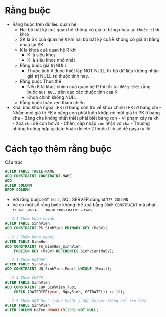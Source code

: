 # Rằng buộc

- Rằng buộc trên dữ liệu quan hệ
    - Hai bộ bất kỳ cuả quan hệ không có giá trị bằng nhau tại `thuộc tính khoá`
    - SK là SK cuả quan hệ `R` khi hai bộ bất kỳ cuả R không có giá trị bằng nhau tại SK
    - K là khoá cuả quan hệ R khi
        - K là siêu khoá
        - K là siêu khoá nhỏ nhất 
    - Rằng buộc giá trị NULL
        - Thuộc tính A đuợc thiết lập NOT NULL thì bộ dữ liệu không nhận giá trị NULL tại thuộc tính này.
    - Rằng buộc Thực thể
        - Nếu K là khoá chính cuả quan hệ R thì tồn taị `đồng thời` rằng buộc `NOT NULL` trên các các thuộc tính cuả K 
        - Khoá chính không NULL 
    - Rằng buộc toàn vẹn tham chiếu
- Khai báo khoá ngoại (FK) ở bảng con trỏ về khoá chính (PK) ở bảng chi
            - Nhằm mọi giá trị FK ở bảng con phải luôn khớp với một giá trị PK ở bảng cha 
            - Bảng cha không nhất thiết phải biết bảng con 
        - Vi phạm xảy ra khi 
            - Xoá `cha` để con bơ vơ 
            - Chèn, cập nhập `con` nhận vơ `cha`
            - Thuờng những truờng hợp update hoặc delete 2 thuộc tính sẽ dễ gaya ra lôĩ

# Cách tạo thêm rằng buộc 

Cấu trúc
```sql
ALTER TABLE TABLE-NAME 
ADD CONSTRAINT CONSTRAINT-NAME
ADD
ALTER COLUMN
DROP COLUMN
```

- Với rằng buộc `NOT NULL`, SQL SERVER dùng `ALTER COLUMN`
- Và có một số rằng buộc không thể xoá bằng `DROP CONSTRAINT` mà phải `ALTER TABLE .. DROP CONSTRAINT <tên>`
``` sql
-- 2.1 Thêm khóa chính
ALTER TABLE SinhVien
ADD CONSTRAINT PK_SinhVien PRIMARY KEY (MaSV);

-- 2.2 Thêm khóa ngoại
ALTER TABLE DiemHoc
ADD CONSTRAINT FK_DiemHoc_SinhVien
    FOREIGN KEY (MaSV) REFERENCES SinhVien(MaSV);

-- 2.3 Thêm UNIQUE
ALTER TABLE SinhVien
ADD CONSTRAINT UQ_SinhVien_Email UNIQUE (Email);

-- 2.4 Thêm CHECK
ALTER TABLE SinhVien
ADD CONSTRAINT CHK_SinhVien_Tuoi
    CHECK (DATEDIFF(year, NgaySinh, GETDATE()) >= 18);

-- 2.5 Thêm NOT NULL (cách MySQL / SQL Server không hỗ trợ tên)
ALTER TABLE SinhVien
ALTER COLUMN HoTen NVARCHAR(100) NOT NULL;
```
